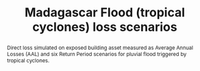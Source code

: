 ---
schema: rdl
title: Madagascar Flood (tropical cyclones) loss scenarios
organization: GFDRR
filename: lss-mdg-fl-tcy
resources:
  - name: Madagascar flood (tropical cyclone) loss scenarios
    aggregation_type: Administrative boundaries
    format:
      - gpkg
    resource_description: >-
      Dataset includes aggregated AAL as well as individual RP loss estimates
      triggered by pluvial floods at the ADM1 and ADM2 levels.
    h-res: ''
    epsg: 4326 (WGS84)
    url: >-
      https://rdl-jkan-datasets.s3-ap-southeast-2.amazonaws.com/loss/lss-mdg-fl-tcy.gpkg
category:
  - Loss
abstract: >-
  Direct loss simulated on exposed building asset measured as Average Annual
  Losses (AAL) and six Return Period scenarios for pluvial flood triggered by
  tropical cyclones.
notes: >-
  This data set was produced with financial support from the European Union in
  the framework of the ACP-EU Natural Disaster Risk Reduction Program, managed
  by the Global Facility for Disaster Reduction and Recovery (GFDRR).
source: SWIO-RAFI
model_date: '2016'
version: '1'
purpose: >-
  Quantification of site specific risk of flood, earthquakes, tropical cyclones,
  storm surge and tsunamis, to support improvement in the resiliency and
  capacity of South West Indian Ocean island states through the creation of
  disaster risk financing strategies.
project: >-
  GFDRR South West Indian Ocean Risk Assessment and Financing Initiative
  (SWIO-RAFI)
biblio_title: >-
  World Bank (2017) - Southwest Indian Ocean Risk Assessment and Financing
  Initiative: Final report on risk profiles
biblio_url: >-
  https://rdl-jkan-datasets.s3-ap-southeast-2.amazonaws.com/bibliography/AIR+(2016)+-+SWIO-RAFI+Component+4+-+Risk+profiles.pdf
geo_coverage:
  - MDG
license: 'https://creativecommons.org/licenses/by/4.0/'
maintainer: GFDRR
maintainer_email: contact@riskdatalibrary.org
hazard_type:
  - FL
process_type:
  - FPF
time_start: ''
time_end: ''
time_year: ''
occupancy:
  - Mixed
exposure_category:
  - Buildings
val_type:
  - Structure
impact: Direct
loss_type: Ground up
frequency_type:
  - Return Period
return_period: '25, 50, 100, 250, 500, 1000 years'
metric: Annual Average Losses
val_unit: USD
hazard_link: 'http://jkan.riskdatalibrary.org/datasets/hzd-mdg-fl-tcy/'
exposure_link: 'http://jkan.riskdatalibrary.org/datasets/exp-mdg-all/'
vulnerability_link: ''
---